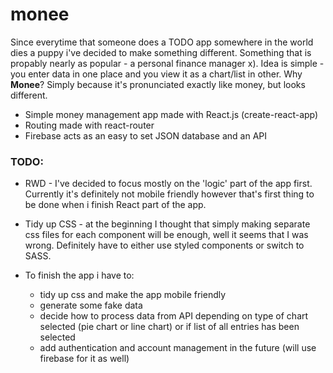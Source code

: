 # monee

  Since everytime that someone does a TODO app somewhere in the world dies a puppy i've decided to make something different. Something that is propably nearly as popular - a personal finance manager x). Idea is simple - you enter data in one place and you view it as a chart/list in other.
  Why **Monee**? Simply because it's pronunciated exactly like money, but looks different.

* Simple money management app made with React.js (create-react-app)
* Routing made with react-router
* Firebase acts as an easy to set JSON database and an API

### TODO:
* RWD - I've decided to focus mostly on the 'logic' part of the app first. Currently it's definitely not mobile friendly however that's first thing to be done when i finish React part of the app.
* Tidy up CSS - at the beginning I thought that simply making separate css files for each component will be enough, well it seems that I was wrong. Definitely have to either use styled components or switch to SASS.
* To finish the app i have to:

    * tidy up css and make the app mobile friendly
    * generate some fake data
    * decide how to process data from API depending on type of chart selected (pie chart or line chart) or if list of all entries has been selected
    * add authentication and account management in the future (will use firebase for it as well)
